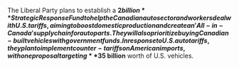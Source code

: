 The Liberal Party plans to establish a **$2 billion** Strategic Response Fund to help the Canadian auto sector and workers deal with U.S. tariffs, aiming to boost domestic production and create an 'All-in-Canada' supply chain for auto parts. They will also prioritize buying Canadian-built vehicles with government funds. In response to U.S. auto tariffs, they plan to implement counter-tariffs on American imports, with one proposal targeting **$35 billion** worth of U.S. vehicles.
